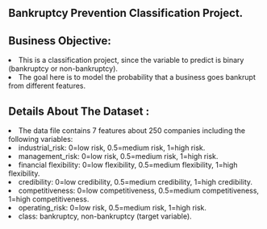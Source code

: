## Bankruptcy Prevention Classification Project.

## Business Objective:
<li>This is a classification project, since the variable to predict is binary (bankruptcy or non-bankruptcy). </li>
<li> The goal here is to model the probability that a business goes bankrupt from different features.</li>

## Details About The Dataset :

<li> The data file contains 7 features about 250 companies including the following variables:</li>
<li> industrial_risk: 0=low risk, 0.5=medium risk, 1=high risk.</li>
<li> management_risk: 0=low risk, 0.5=medium risk, 1=high risk.</li>
<li> financial flexibility: 0=low flexibility, 0.5=medium flexibility, 1=high flexibility.</li></li>
<li> credibility: 0=low credibility, 0.5=medium credibility, 1=high credibility.</li>
<li> competitiveness: 0=low competitiveness, 0.5=medium competitiveness, 1=high competitiveness.</li>
<li> operating_risk: 0=low risk, 0.5=medium risk, 1=high risk.</li>
<li> class: bankruptcy, non-bankruptcy (target variable).</li>
